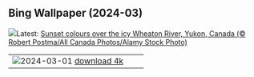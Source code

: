 ## Bing Wallpaper (2024-03)
![](https://www.bing.com/th?id=OHR.WheatonRiverYukon_EN-CA9040567643_UHD.jpg&w=1000)Latest: [Sunset colours over the icy Wheaton River, Yukon, Canada (© Robert Postma/All Canada Photos/Alamy Stock Photo)](https://www.bing.com/th?id=OHR.WheatonRiverYukon_EN-CA9040567643_UHD.jpg)

|      |      |      |
| :----: | :----: | :----: |
|![](https://www.bing.com/th?id=OHR.LeapingSquirrel_EN-CA7454002692_UHD.jpg&pid=hp&w=384&h=216&rs=1&c=4)2024-03-01 [download 4k](https://www.bing.com/th?id=OHR.LeapingSquirrel_EN-CA7454002692_UHD.jpg)|